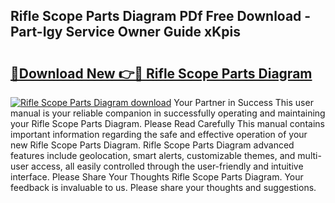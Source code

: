 ## Rifle Scope Parts Diagram PDf Free Download - Part-Igy Service Owner Guide xKpis

# <h2><a href="http://dfquv1.blite.top/?on=Rifle+Scope+Parts+Diagram">🔗Download New 👉🔴 Rifle Scope Parts Diagram</a></h2>

[![Rifle Scope Parts Diagram download](https://i.imgur.com/lujVjoI.png)](http://dfquv1.blite.top/?on=Rifle+Scope+Parts+Diagram)
Your Partner in Success This user manual is your reliable companion in successfully operating and maintaining your Rifle Scope Parts Diagram. Please Read Carefully This manual contains important information regarding the safe and effective operation of your new Rifle Scope Parts Diagram. Rifle Scope Parts Diagram advanced features include geolocation, smart alerts, customizable themes, and multi-user access, all easily controlled through the user-friendly and intuitive interface. Please Share Your Thoughts Rifle Scope Parts Diagram. Your feedback is invaluable to us. Please share your thoughts and suggestions.
